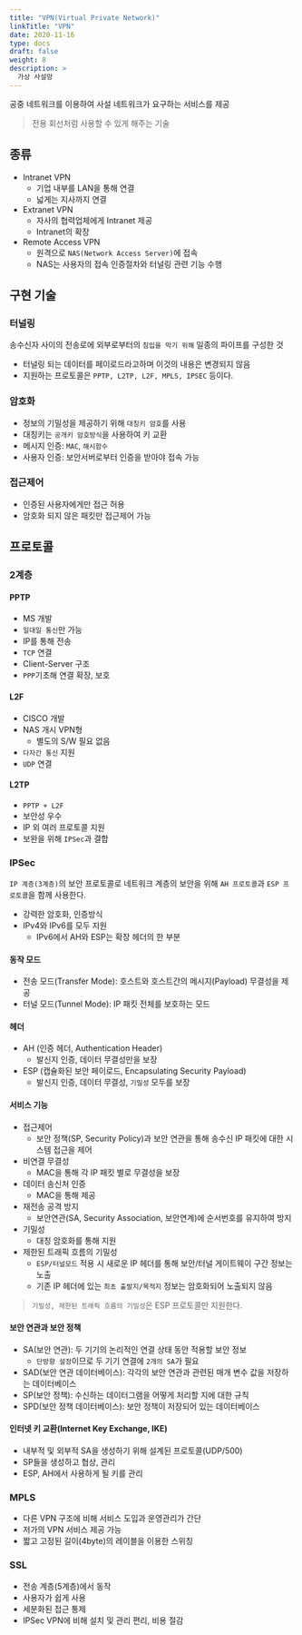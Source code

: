 ```yaml
---
title: "VPN(Virtual Private Network)"
linkTitle: "VPN"
date: 2020-11-16
type: docs
draft: false
weight: 8
description: >
  가상 사설망
---
```


공중 네트워크를 이용하여 사설 네트워크가 요구하는 서비스를 제공

> 전용 회선처럼 사용할 수 있게 해주는 기술

종류
---

- Intranet VPN
  - 기업 내부를 LAN을 통해 연결
  - 넓게는 지사까지 연결
- Extranet VPN
  - 자사의 협력업체에게 Intranet 제공
  - Intranet의 확장
- Remote Access VPN
  - 원격으로 `NAS(Network Access Server)`에 접속
  - NAS는 사용자의 접속 인증절차와 터널링 관련 기능 수행

구현 기술
---

### 터널링

송수신자 사이의 전송로에 외부로부터의 `침입을 막기 위해` 일종의 파이프를 구성한 것

- 터널링 되는 데이터를 페이로드라고하며 이것의 내용은 변경되지 않음
- 지원하는 프로토콜은 `PPTP, L2TP, L2F, MPLS, IPSEC` 등이다.

### 암호화

- 정보의 기밀성을 제공하기 위해 `대칭키 암호`를 사용
- 대칭키는 `공개키 암호방식`을 사용하여 키 교환
- 메시지 인증: `MAC`, `해시함수`
- 사용자 인증: 보안서버로부터 인증을 받아야 접속 가능

### 접근제어

- 인증된 사용자에게만 접근 허용
- 암호화 되지 않은 패킷만 접근제어 가능

프로토콜
---

### 2계층

#### PPTP

- MS 개발
- `일대일 통신`만 가능
- IP를 통해 전송
- `TCP` 연결
- Client-Server 구조
- `PPP`기초해 연결 확장, 보호

#### L2F

- CISCO 개발
- NAS 개시 VPN형
  - 별도의 S/W 필요 없음
- `다자간 통신` 지원
- `UDP` 연결

#### L2TP

- `PPTP + L2F`
- 보안성 우수
- IP 외 여러 프로토콜 지원
- 보완을 위해 `IPSec`과 결합

### IPSec

`IP 계층(3계층)`의 보안 프로토콜로 네트워크 계층의 보안을 위해 `AH 프로토콜`과 `ESP 프로토콜`을 함께 사용한다.

- 강력한 암호화, 인증방식
- IPv4와 IPv6를 모두 지원
  - IPv6에서 AH와 ESP는 확장 헤더의 한 부분

#### 동작 모드

- 전송 모드(Transfer Mode): 호스트와 호스트간의 메시지(Payload) 무결성을 제공
- 터널 모드(Tunnel Mode): IP 패킷 전체를 보호하는 모드

#### 헤더

- AH (인증 헤더, Authentication Header)
  - 발신지 인증, 데이터 무결성만을 보장
- ESP (캡슐화된 보안 페이로드, Encapsulating Security Payload)
  - 발신지 인증, 데이터 무결성, `기밀성` 모두를 보장

#### 서비스 기능

- 접근제어
  - 보안 정책(SP, Security Policy)과 보안 연관을 통해 송수신 IP 패킷에 대한 시스템 접근을 제어
- 비연결 무결성
  - MAC을 통해 각 IP 패킷 별로 무결성을 보장
- 데이터 송신처 인증
  - MAC을 통해 제공
- 재전송 공격 방지
  - 보안연관(SA, Security Association, 보안연계)에 순서번호를 유지하여 방지
- 기밀성
  - 대칭 암호화를 통해 지원
- 제한된 트래픽 흐름의 기밀성
  - `ESP/터널모드` 적용 시 새로운 IP 헤더를 통해 보안/터널 게이트웨이 구간 정보는 노출
  - 기존 IP 헤더에 있는 `최초 출발지/목적지` 정보는 암호화되어 노출되지 않음

> `기밀성, 제한된 트래픽 흐름의 기밀성`은 ESP 프로토콜만 지원한다.

#### 보안 연관과 보안 정책

- SA(보안 연관): 두 기기의 논리적인 연결 상태 동안 적용할 보안 정보
  - `단방향 설정`이므로 두 기기 연결에 `2개의 SA`가 필요
- SAD(보안 연관 데이터베이스): 각각의 보안 연관과 관련된 매개 변수 값을 저장하는 데이터베이스
- SP(보안 정책): 수신하는 데이터그램을 어떻게 처리할 지에 대한 규칙
- SPD(보안 정책 데이터베이스): 보안 정책이 저장되어 있는 데이터베이스

#### 인터넷 키 교환(Internet Key Exchange, IKE)

- 내부적 및 외부적 SA을 생성하기 위해 설계된 프로토콜(UDP/500)
- SP들을 생성하고 협상, 관리
- ESP, AH에서 사용하게 될 키를 관리

### MPLS

- 다른 VPN 구조에 비해 서비스 도입과 운영관리가 간단
- 저가의 VPN 서비스 제공 가능
- 짧고 고정된 길이(4byte)의 레이블을 이용한 스위칭

### SSL

- 전송 계층(5계층)에서 동작
- 사용자가 쉽게 사용
- 세분화된 접근 통제
- IPSec VPN에 비해 설치 및 관리 편리, 비용 절감
